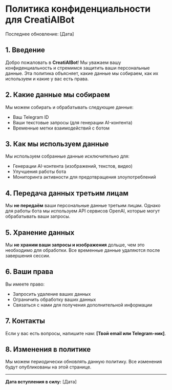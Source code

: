 # Политика конфиденциальности для CreatiAIBot

Последнее обновление: [Дата]

## 1. Введение
Добро пожаловать в **CreatiAIBot**! Мы уважаем вашу конфиденциальность и стремимся защитить ваши персональные данные. Эта политика объясняет, какие данные мы собираем, как их используем и какие у вас есть права.

## 2. Какие данные мы собираем
Мы можем собирать и обрабатывать следующие данные:
- Ваш Telegram ID
- Ваши текстовые запросы (для генерации AI-контента)
- Временные метки взаимодействий с ботом

## 3. Как мы используем данные
Мы используем собранные данные исключительно для:
- Генерации AI-контента (изображений, текстов, видео)
- Улучшения работы бота
- Мониторинга активности для предотвращения злоупотреблений

## 4. Передача данных третьим лицам
Мы **не передаём** ваши персональные данные третьим лицам. Однако для работы бота мы используем API сервисов OpenAI, которые могут обрабатывать ваши запросы.

## 5. Хранение данных
Мы **не храним ваши запросы и изображения** дольше, чем это необходимо для обработки. Все временные данные удаляются после завершения сессии.

## 6. Ваши права
Вы имеете право:
- Запросить удаление ваших данных
- Ограничить обработку ваших данных
- Связаться с нами для получения дополнительной информации

## 7. Контакты
Если у вас есть вопросы, напишите нам: **[Твой email или Telegram-ник]**.

## 8. Изменения в политике
Мы можем периодически обновлять данную политику. Все изменения будут опубликованы на этой странице.

---

**Дата вступления в силу:** [Дата]
